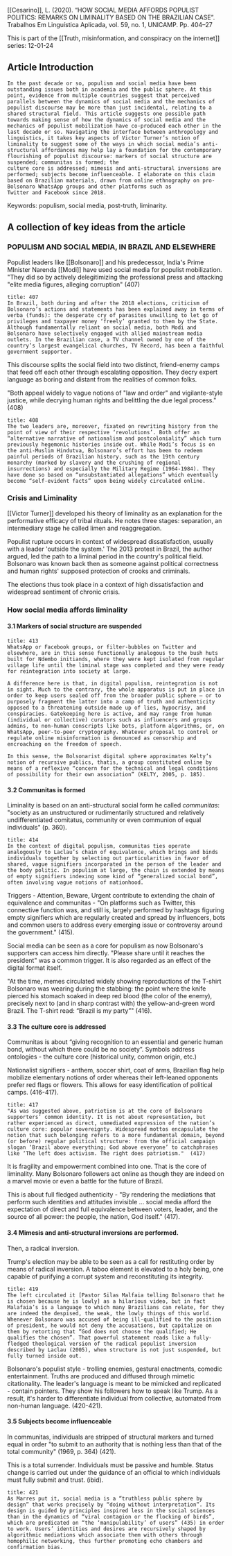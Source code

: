 [[Cesarino]], L. (2020). “HOW SOCIAL MEDIA AFFORDS POPULIST POLITICS: REMARKS ON LIMINALITY BASED ON THE BRAZILIAN CASE”. Trabalhos Em Linguística Aplicada, vol. 59, no. 1, UNICAMP. Pp. 404–27

This is part of the [[Truth, misinformation, and conspiracy on the internet]] series: 12-01-24

## Article Introduction

```ad-abstract
In the past decade or so, populism and social media have been outstanding issues both in academia and the public sphere. At this point, evidence from multiple countries suggest that perceived parallels between the dynamics of social media and the mechanics of populist discourse may be more than just incidental, relating to a shared structural field. This article suggests one possible path towards making sense of how the dynamics of social media and the mechanics of populist mobilization have co-produced each other in the last decade or so. Navigating the interface between anthropology and linguistics, it takes key aspects of Victor Turner’s notion of liminality to suggest some of the ways in which social media’s anti-structural affordances may help lay a foundation for the contemporary flourishing of populist discourse: markers of social structure are suspended; communitas is formed; the
culture core is addressed; mimesis and anti-structural inversions are performed; subjects become influenceable. I elaborate on this claim based on Brazilian materials, drawn from online ethnography on pro-Bolsonaro WhatsApp groups and other platforms such as
Twitter and Facebook since 2018.
```

Keywords: populism, social media, post-truth, liminarity.

## A collection of key ideas from the article

### POPULISM AND SOCIAL MEDIA, IN BRAZIL AND ELSEWHERE

Populist leaders like [[Bolsonaro]] and his predecessor, India's Prime MInister Narenda [[Modi]] have used social media for populist mobilization. "They did so by actively delegitimizing the professional press and attacking "elite media figures, alleging corruption" (407)

```ad-quote
title: 407
In Brazil, both during and after the 2018 elections, criticism of Bolsonaro’s actions and statements has been explained away in terms of verba (funds): the desperate cry of parasites unwilling to let go of privileges and taxpayer money ‘freely’ granted to them by the State. Although fundamentally reliant on social media, both Modi and Bolsonaro have selectively engaged with allied mainstream media outlets. In the Brazilian case, a TV channel owned by one of the country’s largest evangelical churches, TV Record, has been a faithful government supporter.
```

This discourse splits the social field into two distinct, friend-enemy camps that feed off each other through escalating opposition. They decry expert language as boring and distant from the realities of common folks.

"Both appeal widely to vague notions of "law and order" and vigilante-style justice, while decrying human rights and belittling the due legal process." (408)

```ad-quote
title: 408
The two leaders are, moreover, fixated on rewriting history from the point of view of their respective ‘revolutions’. Both offer an “alternative narrative of nationalism and postcoloniality” which turn previously hegemonic histories inside out. While Modi’s focus is on the anti-Muslim Hindutva, Bolsonaro’s effort has been to redeem painful periods of Brazilian history, such as the 19th century monarchy (marked by slavery and the crushing of regional insurrections) and especially the Military Regime (1964-1984). They have done so based on “unsubstantiated allegations” which eventually become “self-evident facts” upon being widely circulated online.
```

### Crisis and Liminality

[[Victor Turner]] developed his theory of liminality as an explanation for the performative efficacy of tribal rituals. He notes three stages: separation, an intermediary stage he called limen and reaggregation.

Populist rupture occurs in context of widespread dissatisfaction, usually with a leader 'outside the system.' The 2013 protest in Brazil, the author argued, led the path to a liminal period in the country's political field. Bolsonaro was known back then as someone against political correctness and human rights' supposed protection of crooks and criminals.

The elections thus took place in a context of high dissatisfaction and widespread sentiment of chronic crisis.

### How social media affords liminality

#### 3.1 Markers of social structure are suspended

```ad-quote
title: 413
WhatsApp or Facebook groups, or filter-bubbles on Twitter and elsewhere, are in this sense functionally analogous to the bush huts built for Ndembo initiands, where they were kept isolated from regular village life until the liminal stage was completed and they were ready for reintegration into society at large.

A difference here is that, in digital populism, reintegration is not in sight. Much to the contrary, the whole apparatus is put in place in order to keep users sealed off from the broader public sphere – or to purposely fragment the latter into a camp of truth and authenticity opposed to a threatening outside made up of lies, hypocrisy, and conspiracies. Gatekeeping here is active, and may range from human (individual or collective) curators such as influencers and groups admins, to non-human conscripts like bots, platform algorithms, or, on WhatsApp, peer-to-peer cryptography. Whatever proposal to control or regulate online misinformation is denounced as censorship and encroaching on the freedom of speech.

In this sense, the Bolsonarist digital sphere approximates Kelty’s notion of recursive publics, thatis, a group constituted online by means of a reflexive “concern for the technical and legal conditions of possibility for their own association” (KELTY, 2005, p. 185).
```

#### 3.2 Communitas is formed

Liminality is based on an anti-structural social form he called *communitas*: "society as an unstructured or rudimentarily structured and relatively undifferentiated comitatus, community or even communion of equal individuals" (p. 360). 

```ad-quote
title: 414
In the context of digital populism, communitas ties operate analogously to Laclau’s chain of equivalence, which brings and binds individuals together by selecting out particularities in favor of shared, vague signifiers incorporated in the person of the leader and the body politic. In populism at large, the chain is extended by means of empty signifiers indexing some kind of “generalized social bond”, often involving vague notions of nationhood.
```

Triggers - Attention, Beware, Urgent contribute to extending the chain of equivalence and communitas - "On platforms such as Twitter, this connective function was, and still is, largely performed by hashtags figuring empty signifiers which are regularly created and spread by influencers, bots and common users to address every emerging issue or controversy around the government." (415).

Social media can be seen as a core for populism as now Bolsonaro's supporters can access him directly. "Please share until it reaches the president" was a common trigger. It is also regarded as an effect of the digital format itself.

"At the time, memes circulated widely showing reproductions of the T-shirt Bolsonaro was wearing during the stabbing: the point where the knife pierced his stomach soaked in deep red blood (the color of the enemy), precisely next to (and in sharp contrast with) the yellow-and-green word Brazil. The T-shirt read: “Brazil is my party”" (416).

#### 3.3 The culture core is addressed

Communitas is about “giving recognition to an essential and generic human bond, without which there could be no society”. Symbols address ontologies - the culture core (historical unity, common origin, etc.)

Nationalist signifiers - anthem, soccer shirt, coat of arms, Brazilian flag help mobilize elementary notions of order whereas their left-leaned opponents prefer red flags or flowers. This allows for easy identification of political camps. (416-417).

```ad-quote
title: 417
"As was suggested above, patriotism is at the core of Bolsonaro supporters’ common identity. It is not about representation, but rather experienced as direct, unmediated expression of the nation’s culture core: popular sovereignty. Widespread mottos encapsulate the notion that such belonging refers to a more fundamental domain, beyond (or before) regular political structure: from the official campaign slogan ‘Brazil above everything; God above everyone’ to catchphrases like ‘The left does activism. The right does patriotism."  (417)
```

It is fragility and empowerment combined into one. That is the core of liminality. Many Bolsonaro followers act online as though they are indeed on a marvel movie or even a battle for the future of Brazil.

This is about full fledged authenticity - "By rendering the mediations that perform such identities and attitudes invisible ... social media afford the expectation of direct and full equivalence between voters, leader, and the source of all power: the people, the nation, God itself." (417).

#### 3.4 Mimesis and anti-structural inversions are performed.

Then, a radical inversion. 

Trump's election may be able to be seen as a call for restituting order by means of radical inversion. A taboo element is elevated to a holy being, one capable of purifying a corrupt system and reconstituting its integrity.

```ad-quote
title: 419
The left circulated it [Pastor Silas Malfaia telling Bolsonaro that he is chosen because he is lowly] as a hilarious video, but in fact Malafaia’s is a language to which many Brazilians can relate, for they are indeed the despised, the weak, the lowly things of this world. Whenever Bolsonaro was accused of being ill-qualified to the position of president, he would not deny the accusations, but capitalize on them by retorting that “God does not choose the qualified; He qualifies the chosen”. That powerful statement reads like a fully-fledged theological version of the radical populist inversion described by Laclau (2005), when structure is not just suspended, but fully turned inside out.
```

Bolsonaro's populist style - trolling enemies, gestural enactments, comedic entertainment. Truths are produced and diffused through mimetic citationality.  The leader's language is meant to be mimicked and replicated - contain pointers. They show his followers how to speak like Trump. As a result, it's harder to differentiate individual from collective, automated from non-human language. (420-421).

#### 3.5 Subjects become influenceable

In communitas, individuals are stripped of structural markers and turned equal in order "to submit to an authority that is nothing less than that of the total community" (1969, p. 364) (421).

This is a total surrender. Individuals must be passive and humble. Status change is carried out under the guidance of an official to which individuals must fully submit and trust. (ibid).

```ad-quote
title: 421
As Marres put it, social media is a “truthless public sphere by design” that works precisely by “doing without interpretation”. Its design is guided by principles inspired less in the social sciences than in the dynamics of “viral contagion or the flocking of birds”, which are predicated on “the ‘manipulability’ of users” (435) in order to work. Users’ identities and desires are recursively shaped by algorithmic mediations which associate them with others through homophilic networking, thus further promoting echo chambers and confirmation bias.
```
